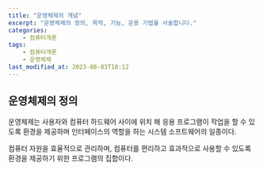 ```yaml
---
title: "운영체제의 개념"
excerpt: "운영체제의 정의, 목적, 기능, 운용 기법을 서술합니다."
categories:
    - 컴퓨터개론
tags:
    - 컴퓨터개론
    - 운영체제
last_modified_at: 2023-08-03T18:12
---
```


## 운영체제의 정의

운영체제는 사용자와 컴퓨터 하드웨어 사이에 위치 해 응용 프로그램이 작업을 할 수 있도록 환경을 제공하며 인터페이스의 역할을 하는 시스템 소프트웨어의 일종이다.

컴퓨터 자원을 효율적으로 관리하며, 컴퓨터를 편리하고 효과적으로 사용할 수 있도록 환경을 제공하기 위한 프로그램의 집합이다.